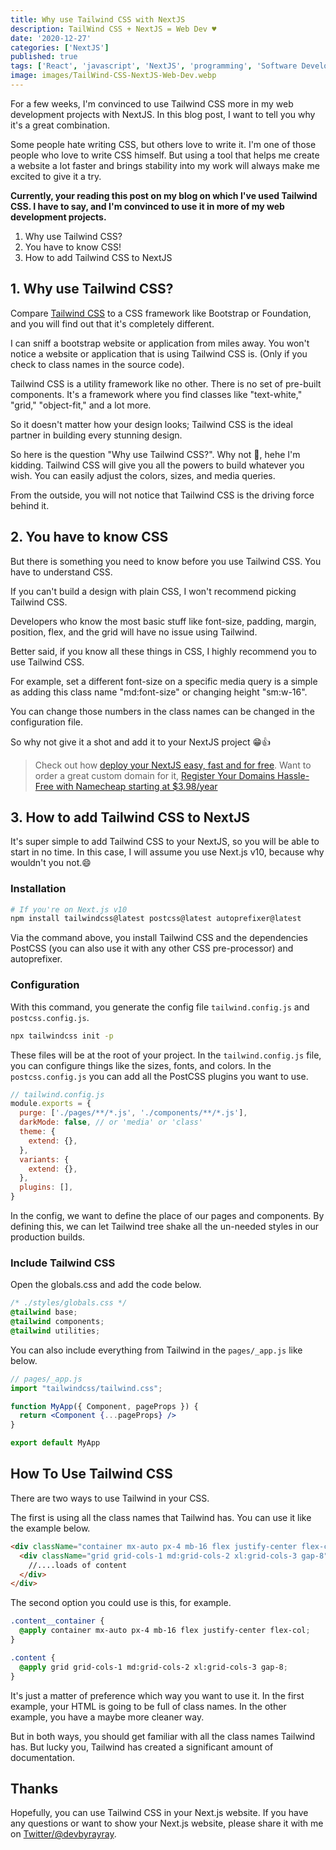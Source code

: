 ```yaml
---
title: Why use Tailwind CSS with NextJS
description: TailWind CSS + NextJS = Web Dev ♥️
date: '2020-12-27'
categories: ['NextJS']
published: true
tags: ['React', 'javascript', 'NextJS', 'programming', 'Software Development']
image: images/TailWind-CSS-NextJS-Web-Dev.webp
---
```


For a few weeks, I'm convinced to use Tailwind CSS more in my web development projects with NextJS. In this blog post, I want to tell you why it's a great combination.

Some people hate writing CSS, but others love to write it. I'm one of those people who love to write CSS himself. But using a tool that helps me create a website a lot faster and brings stability into my work will always make me excited to give it a try.

**Currently, your reading this post on my blog on which I've used Tailwind CSS. I have to say, and I'm convinced to use it in more of my web development projects.**

1. Why use Tailwind CSS?
2. You have to know CSS!
3. How to add Tailwind CSS to NextJS


## 1. Why use Tailwind CSS?

Compare [Tailwind CSS](https://tailwindcss.com/) to a CSS framework like Bootstrap or Foundation, and you will find out that it's completely different.

I can sniff a bootstrap website or application from miles away. You won't notice a website or application that is using Tailwind CSS is. (Only if you check to class names in the source code).

Tailwind CSS is a utility framework like no other. There is no set of pre-built components. It's a framework where you find classes like "text-white," "grid," "object-fit," and a lot more.

So it doesn't matter how your design looks; Tailwind CSS is the ideal partner in building every stunning design.

So here is the question "Why use Tailwind CSS?". Why not 🤣, hehe I'm kidding. Tailwind CSS will give you all the powers to build whatever you wish. You can easily adjust the colors, sizes, and media queries.

From the outside, you will not notice that Tailwind CSS is the driving force behind it.

## 2. You have to know CSS

But there is something you need to know before you use Tailwind CSS. You have to understand CSS.

If you can't build a design with plain CSS, I won't recommend picking Tailwind CSS.

Developers who know the most basic stuff like font-size, padding, margin, position, flex, and the grid will have no issue using Tailwind.

Better said, if you know all these things in CSS, I highly recommend you to use Tailwind CSS.

For example, set a different font-size on a specific media query is a simple as adding this class name "md:font-size" or changing height "sm:w-16".

You can change those numbers in the class names can be changed in the configuration file.

So why not give it a shot and add it to your NextJS project 😁👍

> Check out how [deploy your NextJS easy, fast and for free](https://byrayray.dev/posts/2020-12-21-nextjs-jamstack-getting-started). Want to order a great custom domain for it, <a href="https://www.dpbolvw.net/click-100299090-11429042" target="_top">Register Your Domains Hassle-Free with Namecheap starting at $3.98/year</a><img src="https://www.lduhtrp.net/image-100299090-11429042" width="1" height="1" border="0"/>

## 3. How to add Tailwind CSS to NextJS

It's super simple to add Tailwind CSS to your NextJS, so you will be able to start in no time. In this case, I will assume you use Next.js v10, because why wouldn't you not.😄


### Installation
```bash
# If you're on Next.js v10
npm install tailwindcss@latest postcss@latest autoprefixer@latest
```

Via the command above, you install Tailwind CSS and the dependencies PostCSS (you can also use it with any other CSS pre-processor) and autoprefixer.

### Configuration

With this command, you generate the config file `tailwind.config.js` and `postcss.config.js`. 

```bash
npx tailwindcss init -p
```

These files will be at the root of your project. In the `tailwind.config.js` file, you can configure things like the sizes, fonts, and colors. In the `postcss.config.js` you can add all the PostCSS plugins you want to use.

```jsx
// tailwind.config.js
module.exports = {
  purge: ['./pages/**/*.js', './components/**/*.js'],
  darkMode: false, // or 'media' or 'class'
  theme: {
    extend: {},
  },
  variants: {
    extend: {},
  },
  plugins: [],
}
```

In the config, we want to define the place of our pages and components. By defining this, we can let Tailwind tree shake all the un-needed styles in our production builds.

### Include Tailwind CSS

Open the globals.css and add the code below.

```css
/* ./styles/globals.css */
@tailwind base;
@tailwind components;
@tailwind utilities;
```

You can also include everything from Tailwind in the `pages/_app.js` like below.

```jsx
// pages/_app.js
import "tailwindcss/tailwind.css";

function MyApp({ Component, pageProps }) {
  return <Component {...pageProps} />
}

export default MyApp
```

## How To Use Tailwind CSS

There are two ways to use Tailwind in your CSS.

The first is using all the class names that Tailwind has. You can use it like the example below.

```html
<div className="container mx-auto px-4 mb-16 flex justify-center flex-col">
  <div className="grid grid-cols-1 md:grid-cols-2 xl:grid-cols-3 gap-8">
    //....loads of content
  </div>
</div>  
```

The second option you could use is this, for example.

```css
.content__container {
  @apply container mx-auto px-4 mb-16 flex justify-center flex-col;
}

.content {
  @apply grid grid-cols-1 md:grid-cols-2 xl:grid-cols-3 gap-8;
}
```

It's just a matter of preference which way you want to use it. In the first example, your HTML is going to be full of class names. In the other example, you have a maybe more cleaner way.

But in both ways, you should get familiar with all the class names Tailwind has. But lucky you, Tailwind has created a significant amount of documentation.

## Thanks

Hopefully, you can use Tailwind CSS in your Next.js website. If you have any questions or want to show your Next.js website, please share it with me on [Twitter/@devbyrayray](https://twitter.com/devbyrayray).
